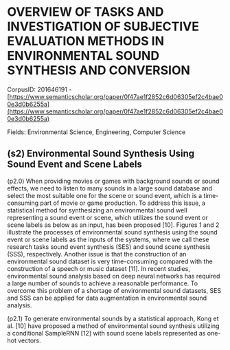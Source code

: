 # OVERVIEW OF TASKS AND INVESTIGATION OF SUBJECTIVE EVALUATION METHODS IN ENVIRONMENTAL SOUND SYNTHESIS AND CONVERSION

CorpusID: 201646191 - [https://www.semanticscholar.org/paper/0f47ae1f2852c6d06305ef2c4bae00e3d0b6255a](https://www.semanticscholar.org/paper/0f47ae1f2852c6d06305ef2c4bae00e3d0b6255a)

Fields: Environmental Science, Engineering, Computer Science

## (s2) Environmental Sound Synthesis Using Sound Event and Scene Labels
(p2.0) When providing movies or games with background sounds or sound effects, we need to listen to many sounds in a large sound database and select the most suitable one for the scene or sound event, which is a time-consuming part of movie or game production. To address this issue, a statistical method for synthesizing an environmental sound well representing a sound event or scene, which utilizes the sound event or scene labels as below as an input, has been proposed [10]. Figures 1 and 2 illustrate the processes of environmental sound synthesis using the sound event or scene labels as the inputs of the systems, where we call these research tasks sound event synthesis (SES) and sound scene synthesis (SSS), respectively. Another issue is that the construction of an environmental sound dataset is very time-consuming compared with the construction of a speech or music dataset [11]. In recent studies, environmental sound analysis based on deep neural networks has required a large number of sounds to achieve a reasonable performance. To overcome this problem of a shortage of environmental sound datasets, SES and SSS can be applied for data augmentation in environmental sound analysis.

(p2.1) To generate environmental sounds by a statistical approach, Kong et al. [10] have proposed a method of environmental sound synthesis utilizing a conditional SampleRNN [12] with sound scene labels represented as one-hot vectors.
